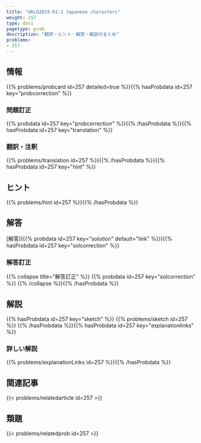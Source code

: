 ```yaml
---
title: "UKLO2019-R1-2 Japanese characters"
weight: 257
type: docs
pagetype: prob
description: "翻訳・ヒント・解答・解説のまとめ"
problems: 
- 257
---
```


## 情報

{{% problems/probcard id=257 detailed=true %}}{{% hasProbdata id=257 key="probcorrection" %}}

### 問題訂正

{{% probdata id=257 key="probcorrection" %}}{{% /hasProbdata %}}{{% hasProbdata id=257 key="translation" %}}

### 翻訳・注釈

{{% problems/translation id=257 %}}{{% /hasProbdata %}}{{% hasProbdata id=257 key="hint" %}}

## ヒント

{{% problems/hint id=257 %}}{{% /hasProbdata %}}

## 解答

[解答]({{% probdata id=257 key="solution" default="link" %}}){{% hasProbdata id=257 key="solcorrection" %}}

### 解答訂正

{{% collapse title="解答訂正" %}}
{{% probdata id=257 key="solcorrection" %}}
{{% /collapse %}}{{% /hasProbdata %}}

## 解説

{{% hasProbdata id=257 key="sketch" %}}
{{% problems/sketch id=257 %}}
{{% /hasProbdata %}}{{% hasProbdata id=257 key="explanationlinks" %}}

### 詳しい解説

{{% problems/explanationLinks id=257 %}}{{% /hasProbdata %}}

## 関連記事

{{< problems/relatedarticle id=257 >}}

## 類題

{{< problems/relatedprob id=257 >}}
